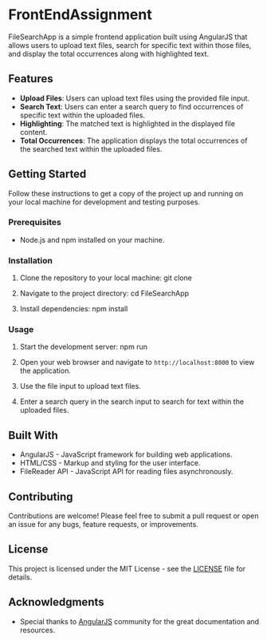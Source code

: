 # FrontEndAssignment

FileSearchApp is a simple frontend application built using AngularJS that allows users to upload text files, search for specific text within those files, and display the total occurrences along with highlighted text.

## Features

- **Upload Files**: Users can upload text files using the provided file input.
- **Search Text**: Users can enter a search query to find occurrences of specific text within the uploaded files.
- **Highlighting**: The matched text is highlighted in the displayed file content.
- **Total Occurrences**: The application displays the total occurrences of the searched text within the uploaded files.

## Getting Started

Follow these instructions to get a copy of the project up and running on your local machine for development and testing purposes.

### Prerequisites

- Node.js and npm installed on your machine.

### Installation

1. Clone the repository to your local machine: git clone 


2. Navigate to the project directory: cd FileSearchApp


3. Install dependencies: npm install


### Usage

1. Start the development server: npm run 


2. Open your web browser and navigate to `http://localhost:8000` to view the application.

3. Use the file input to upload text files.

4. Enter a search query in the search input to search for text within the uploaded files.

## Built With

- AngularJS - JavaScript framework for building web applications.
- HTML/CSS - Markup and styling for the user interface.
- FileReader API - JavaScript API for reading files asynchronously.

## Contributing

Contributions are welcome! Please feel free to submit a pull request or open an issue for any bugs, feature requests, or improvements.

## License

This project is licensed under the MIT License - see the [LICENSE](LICENSE) file for details.

## Acknowledgments

- Special thanks to [AngularJS](https://angularjs.org/) community for the great documentation and resources.

